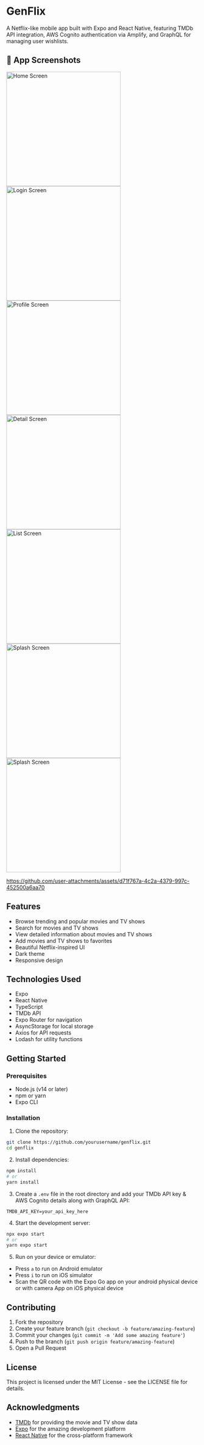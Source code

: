 # GenFlix



A Netflix-like mobile app built with Expo and React Native, featuring TMDb API integration, AWS Cognito authentication via Amplify, and GraphQL for managing user wishlists.

<h2>📱 App Screenshots</h2>

<img src="https://github.com/user-attachments/assets/42e6baf2-4698-42d7-8e09-6dff9c179882" alt="Home Screen" width="300"/>
<img src="https://github.com/user-attachments/assets/3b830f4e-4025-4f30-b25d-ecd5b8bb7378" alt="Login Screen" width="300"/>
<img src="https://github.com/user-attachments/assets/28f4082e-c5b3-43a8-a2bf-2eb2ecd7bbea" alt="Profile Screen" width="300"/>
<img src="https://github.com/user-attachments/assets/53610f13-ebc5-4415-bbed-ca86c5da374c" alt="Detail Screen" width="300"/>
<img src="https://github.com/user-attachments/assets/415f5eeb-18b3-4e62-a03b-fb7bfd3c3415" alt="List Screen" width="300"/>
<img src="https://github.com/user-attachments/assets/8e8e7b19-3fa4-4cf2-b9fe-2340a6081d5c" alt="Splash Screen" width="300"/>
<img src="https://github.com/user-attachments/assets/9b6554d6-b6ba-479a-bf67-2a75dc28a5f1" alt="Splash Screen" width="300"/>


https://github.com/user-attachments/assets/d71f767a-4c2a-4379-997c-452500a6aa70




## Features

- Browse trending and popular movies and TV shows
- Search for movies and TV shows
- View detailed information about movies and TV shows
- Add movies and TV shows to favorites
- Beautiful Netflix-inspired UI
- Dark theme
- Responsive design

## Technologies Used

- Expo
- React Native
- TypeScript
- TMDb API
- Expo Router for navigation
- AsyncStorage for local storage
- Axios for API requests
- Lodash for utility functions

## Getting Started

### Prerequisites

- Node.js (v14 or later)
- npm or yarn
- Expo CLI

### Installation

1. Clone the repository:
```bash
git clone https://github.com/yourusername/genflix.git
cd genflix
```

2. Install dependencies:
```bash
npm install
# or
yarn install
```

3. Create a `.env` file in the root directory and add your TMDb API key & AWS Cognito details along with GraphQL API:
```
TMDB_API_KEY=your_api_key_here
```

4. Start the development server:
```bash
npx expo start
# or
yarn expo start
```

5. Run on your device or emulator:
- Press `a` to run on Android emulator
- Press `i` to run on iOS simulator
- Scan the QR code with the Expo Go app on your android physical device or with camera App on iOS physical device


## Contributing

1. Fork the repository
2. Create your feature branch (`git checkout -b feature/amazing-feature`)
3. Commit your changes (`git commit -m 'Add some amazing feature'`)
4. Push to the branch (`git push origin feature/amazing-feature`)
5. Open a Pull Request

## License

This project is licensed under the MIT License - see the LICENSE file for details.

## Acknowledgments

- [TMDb](https://www.themoviedb.org/) for providing the movie and TV show data
- [Expo](https://expo.dev/) for the amazing development platform
- [React Native](https://reactnative.dev/) for the cross-platform framework

